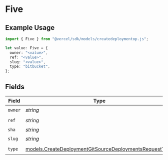 # Five

## Example Usage

```typescript
import { Five } from "@vercel/sdk/models/createdeploymentop.js";

let value: Five = {
  owner: "<value>",
  ref: "<value>",
  slug: "<value>",
  type: "bitbucket",
};
```

## Fields

| Field                                                                                                                  | Type                                                                                                                   | Required                                                                                                               | Description                                                                                                            |
| ---------------------------------------------------------------------------------------------------------------------- | ---------------------------------------------------------------------------------------------------------------------- | ---------------------------------------------------------------------------------------------------------------------- | ---------------------------------------------------------------------------------------------------------------------- |
| `owner`                                                                                                                | *string*                                                                                                               | :heavy_check_mark:                                                                                                     | N/A                                                                                                                    |
| `ref`                                                                                                                  | *string*                                                                                                               | :heavy_check_mark:                                                                                                     | N/A                                                                                                                    |
| `sha`                                                                                                                  | *string*                                                                                                               | :heavy_minus_sign:                                                                                                     | N/A                                                                                                                    |
| `slug`                                                                                                                 | *string*                                                                                                               | :heavy_check_mark:                                                                                                     | N/A                                                                                                                    |
| `type`                                                                                                                 | [models.CreateDeploymentGitSourceDeploymentsRequestType](../models/createdeploymentgitsourcedeploymentsrequesttype.md) | :heavy_check_mark:                                                                                                     | N/A                                                                                                                    |